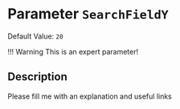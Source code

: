 # Parameter `SearchFieldY`
Default Value: `20`

!!! Warning
    This is an expert parameter!



## Description
Please fill me with an explanation and useful links

